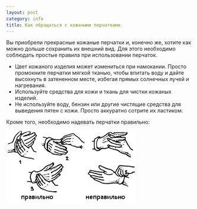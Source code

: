```yaml
---
layout: post
category: info
title: Как обращаться с кожаными перчатками
---
```

Вы приобрели прекрасные кожаные перчатки и, конечно же, хотите как можно дольше сохранить их внешний вид.
Для этого необходимо соблюдать простые правила при использовании перчаток.

* Цвет кожаного изделия может измениться при намокании. Просто промокните перчатки мягкой тканью, чтобы впитать воду и дайте высохнуть в затененном месте, избегая прямых солнечных лучей и нагревания.
* Используйте средства для кожи и ткань для чистки кожаных изделий.
* Не используйте воду, бензин или другие чистящие средства для выведения пятен с кожи. Просто аккуратно сотрите их ластиком. 

Кроме того, необходимо надевать перчатки правильно:

![](/img/htpo.png)
